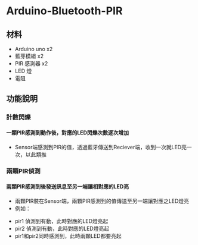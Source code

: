 # Arduino-Bluetooth-PIR
## 材料
* Arduino uno x2
* 藍芽模組 x2
* PIR 感測器 x2
* LED 燈
* 電阻

## 功能說明
### 計數閃爍
#### 一顆PIR感測到動作後，對應的LED閃爍次數逐次增加
 * Sensor端感測到PIR的值，透過藍牙傳送到Reciever端，收到一次就LED亮一次，以此類推

### 兩顆PIR偵測
#### 兩顆PIR感測到後發送訊息至另一端讓相對應的LED亮
 * 兩顆PIR裝在Sensor端，兩顆PIR感測到的值傳送至另一端讓對應之LED燈亮
 * 例如：
  - pir1 偵測到有動，此時對應的LED燈亮起
  - pir2 偵測到有動，此時對應的LED燈亮起
  - pir1和pir2同時感測到，此時兩顆LED都要亮起
